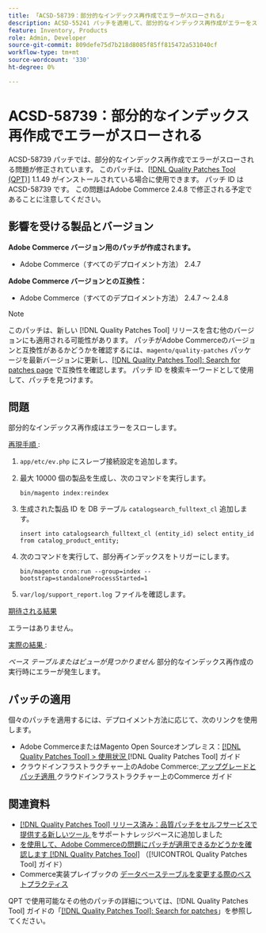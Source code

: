 ```yaml
---
title: 「ACSD-58739：部分的なインデックス再作成でエラーがスローされる」
description: ACSD-55241 パッチを適用して、部分的なインデックス再作成がエラーをスローするAdobe Commerceの問題を修正してください。
feature: Inventory, Products
role: Admin, Developer
source-git-commit: 809defe75d7b218d8085f85ff815472a531040cf
workflow-type: tm+mt
source-wordcount: '330'
ht-degree: 0%

---
```


# ACSD-58739：部分的なインデックス再作成でエラーがスローされる

ACSD-58739 パッチでは、部分的なインデックス再作成でエラーがスローされる問題が修正されています。 このパッチは、[[!DNL Quality Patches Tool (QPT)]](https://experienceleague.adobe.com/en/docs/commerce-knowledge-base/kb/announcements/commerce-announcements/magento-quality-patches-released-new-tool-to-self-serve-quality-patches) 1.1.49 がインストールされている場合に使用できます。 パッチ ID は ACSD-58739 です。 この問題はAdobe Commerce 2.4.8 で修正される予定であることに注意してください。

## 影響を受ける製品とバージョン

**Adobe Commerce バージョン用のパッチが作成されます。**

* Adobe Commerce（すべてのデプロイメント方法） 2.4.7

**Adobe Commerce バージョンとの互換性：**

* Adobe Commerce（すべてのデプロイメント方法） 2.4.7 ～ 2.4.8

>[!NOTE]
>
>このパッチは、新しい [!DNL Quality Patches Tool] リリースを含む他のバージョンにも適用される可能性があります。 パッチがAdobe Commerceのバージョンと互換性があるかどうかを確認するには、`magento/quality-patches` パッケージを最新バージョンに更新し、[[!DNL Quality Patches Tool]: Search for patches page](https://experienceleague.adobe.com/tools/commerce-quality-patches/index.html) で互換性を確認します。 パッチ ID を検索キーワードとして使用して、パッチを見つけます。

## 問題

部分的なインデックス再作成はエラーをスローします。

<u> 再現手順 </u>:

1. `app/etc/ev.php` にスレーブ接続設定を追加します。
1. 最大 10000 個の製品を生成し、次のコマンドを実行します。

   ```
   bin/magento index:reindex
   ```

1. 生成された製品 ID を DB テーブル `catalogsearch_fulltext_cl` 追加します。

   ```
   insert into catalogsearch_fulltext_cl (entity_id) select entity_id from catalog_product_entity;
   ```

1. 次のコマンドを実行して、部分再インデックスをトリガーにします。

   ```
   bin/magento cron:run --group=index --bootstrap=standaloneProcessStarted=1 
   ```

1. `var/log/support_report.log` ファイルを確認します。

<u> 期待される結果 </u>

エラーはありません。

<u> 実際の結果 </u>:

*ベース テーブルまたはビューが見つかりません* 部分的なインデックス再作成の実行時にエラーが発生します。

## パッチの適用

個々のパッチを適用するには、デプロイメント方法に応じて、次のリンクを使用します。

* Adobe CommerceまたはMagento Open Sourceオンプレミス：[[!DNL Quality Patches Tool] > 使用状況 ](/help/tools/quality-patches-tool/usage.md)[!DNL Quality Patches Tool] ガイド
* クラウドインフラストラクチャー上のAdobe Commerce:[ アップグレードとパッチ適用 ](https://experienceleague.adobe.com/docs/commerce-cloud-service/user-guide/develop/upgrade/apply-patches.html) クラウドインフラストラクチャー上のCommerce ガイド

## 関連資料

* [[!DNL Quality Patches Tool]  リリース済み：品質パッチをセルフサービスで提供する新しいツール ](https://experienceleague.adobe.com/en/docs/commerce-knowledge-base/kb/announcements/commerce-announcements/magento-quality-patches-released-new-tool-to-self-serve-quality-patches) をサポートナレッジベースに追加しました
* [ を使用して、Adobe Commerceの問題にパッチが適用できるかどうかを確認します  [!DNL Quality Patches Tool]](/help/tools/quality-patches-tool/patches-available-in-qpt/check-patch-for-magento-issue-with-magento-quality-patches.md) （[!UICONTROL Quality Patches Tool] ガイド）
* Commerce実装プレイブックの [ データベーステーブルを変更する際のベストプラクティス ](https://experienceleague.adobe.com/en/docs/commerce-operations/implementation-playbook/best-practices/development/modifying-core-and-third-party-tables#why-adobe-recommends-avoiding-modifications)

QPT で使用可能なその他のパッチの詳細については、[!DNL Quality Patches Tool] ガイドの「[[!DNL Quality Patches Tool]: Search for patches](https://experienceleague.adobe.com/tools/commerce-quality-patches/index.html)」を参照してください。

